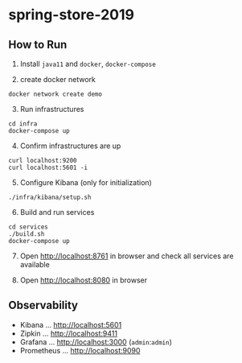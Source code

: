 # spring-store-2019

## How to Run

1. Install `java11` and `docker`, `docker-compose`

2. create docker network
```
docker network create demo
```

3. Run infrastructures
```
cd infra
docker-compose up
```

4. Confirm infrastructures are up
```
curl localhost:9200
curl localhost:5601 -i
```

5. Configure Kibana (only for initialization)
```
./infra/kibana/setup.sh
```

6. Build and run services
```
cd services
./build.sh
docker-compose up
```

7. Open [http://localhost:8761](http://localhost:8761) in browser and check all services are available

8. Open [http://localhost:8080](http://localhost:8080) in browser

## Observability

* Kibana ... [http://localhost:5601](http://localhost:5601)
* Zipkin ... [http://localhost:9411](http://localhost:9411)
* Grafana ... [http://localhost:3000](http://localhost:3000) (`admin`:`admin`)
* Prometheus ... [http://localhost:9090](http://localhost:9090)